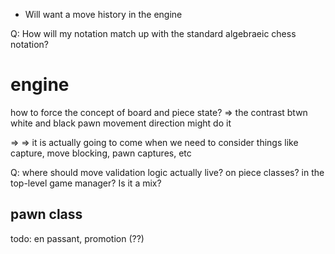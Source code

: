 - Will want a move history in the engine

Q: How will my notation match up with the standard algebraeic chess notation?


# engine

how to force the concept of board and piece state?
  => the contrast btwn white and black pawn movement direction might do it

  => => it is actually going to come when we need to consider things like capture, move blocking, pawn captures, etc

Q: where should move validation logic actually live? on piece classes? in the top-level game manager? Is it a mix?

## pawn class

todo: en passant, promotion (??)
